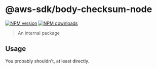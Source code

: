 # @aws-sdk/body-checksum-node

[![NPM version](https://img.shields.io/npm/v/@aws-sdk/body-checksum-node/rc.svg)](https://www.npmjs.com/package/@aws-sdk/body-checksum-node)
[![NPM downloads](https://img.shields.io/npm/dm/@aws-sdk/body-checksum-node.svg)](https://www.npmjs.com/package/@aws-sdk/body-checksum-node)

> An internal package

## Usage

You probably shouldn't, at least directly.
